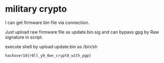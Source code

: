 # military crypto

I can get firmware bin file via connection.

Just upload raw firmware file as update.bin.sig and can bypass gpg by Raw signature in script. 

execute shell by upload update.bin as /bin/sh

`hackover18{r0ll_y0_0wn_crypt0_w1th_pgp}`